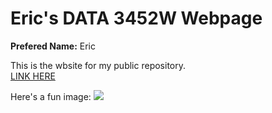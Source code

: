 <h1> Eric's DATA 3452W Webpage</h1>
<p>
 <strong>Prefered Name:</strong> Eric <br>

 This is the wbsite for my public repository.<br>
  <a href="https://github.com/Erickaz/Erickaz.github.io">LINK HERE</a> <br>

 Here's a fun image: <img scr=" " alt=" "></img>
</p>


